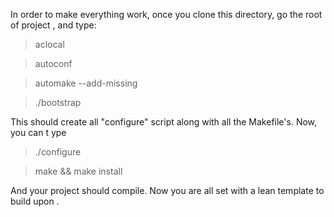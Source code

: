 In order to make everything work, once you clone this directory, go the root of project
, and type:
> aclocal

> autoconf

> automake --add-missing

> ./bootstrap

This should create all "configure" script along with all the Makefile's. Now, you can t
ype
> ./configure

> make && make install

And your project should compile. Now you are all set with a lean template to build upon
.
